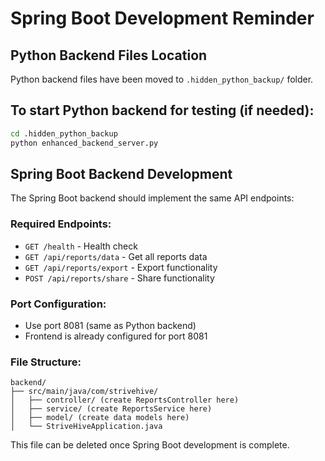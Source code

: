 # Spring Boot Development Reminder

## Python Backend Files Location
Python backend files have been moved to `.hidden_python_backup/` folder.

## To start Python backend for testing (if needed):
```bash
cd .hidden_python_backup
python enhanced_backend_server.py
```

## Spring Boot Backend Development
The Spring Boot backend should implement the same API endpoints:

### Required Endpoints:
- `GET /health` - Health check
- `GET /api/reports/data` - Get all reports data
- `GET /api/reports/export` - Export functionality
- `POST /api/reports/share` - Share functionality

### Port Configuration:
- Use port 8081 (same as Python backend)
- Frontend is already configured for port 8081

### File Structure:
```
backend/
├── src/main/java/com/strivehive/
│   ├── controller/ (create ReportsController here)
│   ├── service/ (create ReportsService here)
│   ├── model/ (create data models here)
│   └── StriveHiveApplication.java
```

This file can be deleted once Spring Boot development is complete.